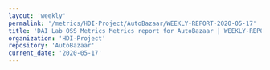 ```yaml
---
layout: 'weekly'
permalink: '/metrics/HDI-Project/AutoBazaar/WEEKLY-REPORT-2020-05-17'
title: 'DAI Lab OSS Metrics Metrics report for AutoBazaar | WEEKLY-REPORT-2020-05-17'
organization: 'HDI-Project'
repository: 'AutoBazaar'
current_date: '2020-05-17'
---
```

